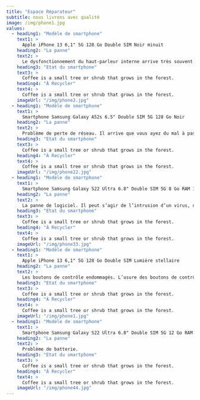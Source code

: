 ```yaml
---
title: "Espace Réparateur"
subtitle: nous livrons avec qualité
image: /img/phone1.jpg
values:
  - heading1: "Modèle de smartphone"
    text1: >
      Apple iPhone 13 6,1" 5G 128 Go Double SIM Noir minuit
    heading2: "La panne"
    text2: >
      Le dysfonctionnement du haut-parleur interne arrive très souvent. Vous n’entendez plus votre interlocuteur et vous ne pouvez plus converser avec lui. Cela peut venir d’une réelle panne ou tout simplement d’un mauvais réglage.
    heading3: "Etat du smartphone"
    text3: >
      Coffee is a small tree or shrub that grows in the forest.
    heading4: "À Recycler"
    text4: >
      Coffee is a small tree or shrub that grows in the forest.
    imageUrl: "/img/phone2.jpg"
  - heading1: "Modèle de smartphone"
    text1: >
      Smartphone Samsung Galaxy A52s 6.5" Double SIM 5G 128 Go Noir
    heading2: "La panne"
    text2: >
      Problème de perte de réseau. Il arrive que vous ayez du mal à passer des appels, à envoyer des SMS et à se connecter à internet, surtout à certains endroits.
    heading3: "Etat du smartphone"
    text3: >
      Coffee is a small tree or shrub that grows in the forest.
    heading4: "À Recycler"
    text4: >
      Coffee is a small tree or shrub that grows in the forest.
    imageUrl: "/img/phone22.jpg"
  - heading1: "Modèle de smartphone"
    text1: >
      Smartphone Samsung Galaxy S22 Ultra 6.8" Double SIM 5G 8 Go RAM 128 Go Noir.
    heading2: "La panne"
    text2: >
      La panne de logiciel. Il peut s’agir de l’intrusion d’un virus, d’un problème de carte mère et même à des bugs répétés.
    heading3: "Etat du smartphone"
    text3: >
      Coffee is a small tree or shrub that grows in the forest.
    heading4: "À Recycler"
    text4: >
      Coffee is a small tree or shrub that grows in the forest.
    imageUrl: "/img/phone33.jpg"
  - heading1: "Modèle de smartphone"
    text1: >
      Apple iPhone 13 6,1" 5G 128 Go Double SIM Lumière stellaire
    heading2: "La panne"
    text2: >
      Les boutons de contrôle endommagés. L’usure des boutons de contrôle vient après des années d’utilisation, mais peut aussi se manifester plus tôt. Ceci arrive lorsque le téléphone a été conçu initialement avec un défaut.
    heading3: "Etat du smartphone"
    text3: >
      Coffee is a small tree or shrub that grows in the forest.
    heading4: "À Recycler"
    text4: >
      Coffee is a small tree or shrub that grows in the forest.
    imageUrl: "/img/phone1.jpg"
  - heading1: "Modèle de smartphone"
    text1: >
      Smartphone Samsung Galaxy S22 Ultra 6.8" Double SIM 5G 12 Go RAM 256 Go Noir
    heading2: "La panne"
    text2: >
      Problème de batterie.
    heading3: "Etat du smartphone"
    text3: >
      Coffee is a small tree or shrub that grows in the forest.
    heading4: "À Recycler"
    text4: >
      Coffee is a small tree or shrub that grows in the forest.
    imageUrl: "/img/phone44.jpg"
---
```

